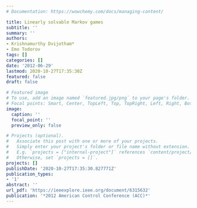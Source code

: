 ```yaml
---
# Documentation: https://wowchemy.com/docs/managing-content/

title: Linearly solvable Markov games
subtitle: ''
summary: ''
authors:
- Krishnamurthy Dvijotham*
- Emo Todorov
tags: []
categories: []
date: '2012-06-29'
lastmod: 2020-10-27T17:35:30Z
featured: false
draft: false

# Featured image
# To use, add an image named `featured.jpg/png` to your page's folder.
# Focal points: Smart, Center, TopLeft, Top, TopRight, Left, Right, BottomLeft, Bottom, BottomRight.
image:
  caption: ''
  focal_point: ''
  preview_only: false

# Projects (optional).
#   Associate this post with one or more of your projects.
#   Simply enter your project's folder or file name without extension.
#   E.g. `projects = ["internal-project"]` references `content/project/deep-learning/index.md`.
#   Otherwise, set `projects = []`.
projects: []
publishDate: '2020-10-27T17:35:30.827771Z'
publication_types:
- '1'
abstract: ''
url_pdf: 'https://ieeexplore.ieee.org/document/6315632'
publication: '*2012 American Control Conference (ACC)*'
---
```

